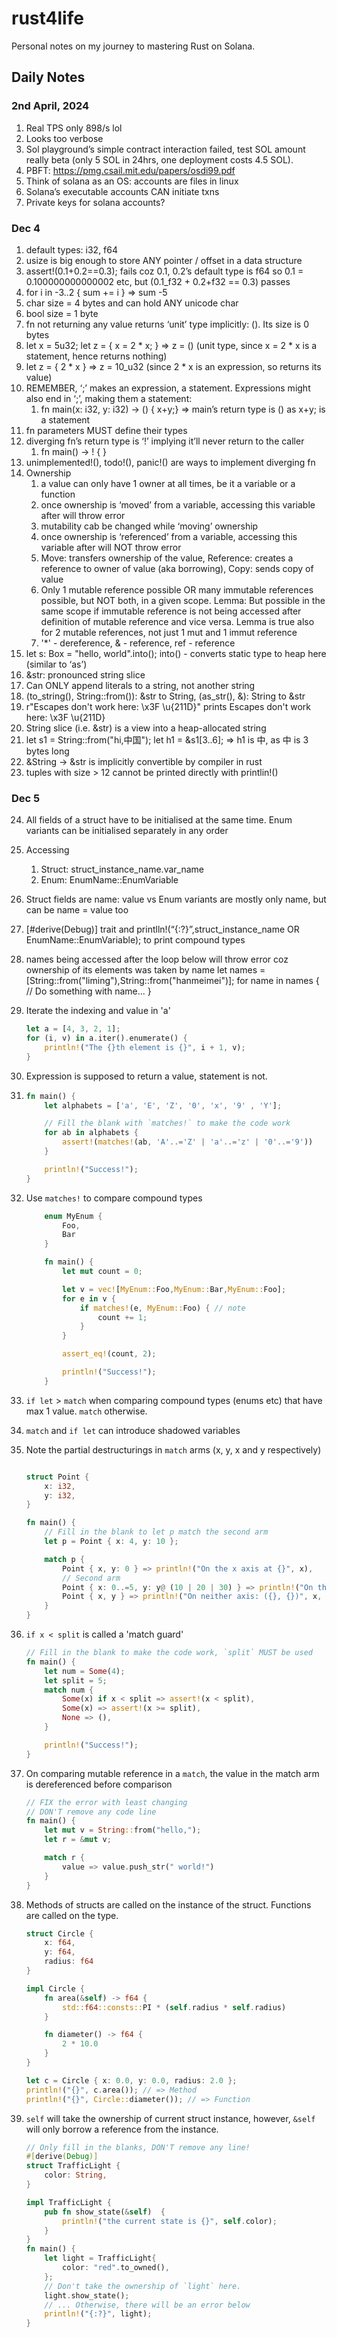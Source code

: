 # rust4life
Personal notes on my journey to mastering Rust on Solana.

## Daily Notes

### 2nd April, 2024
1. Real TPS only 898/s lol
2. Looks too verbose
3. Sol playground’s simple contract interaction failed, test SOL amount really beta (only 5 SOL in 24hrs, one deployment costs 4.5 SOL).
4. PBFT: https://pmg.csail.mit.edu/papers/osdi99.pdf 
5. Think of solana as an OS: accounts are files in linux
6. Solana’s executable accounts CAN initiate txns
7. Private keys for solana accounts?

### Dec 4
1. default types: i32, f64
2. usize is big enough to store ANY pointer / offset in a data structure
3. assert!(0.1+0.2==0.3); fails coz 0.1, 0.2’s default type is f64 so 0.1 = 0.100000000000002 etc, but (0.1_f32 + 0.2+f32 == 0.3) passes
4. for i in -3..2 { sum += i }     => sum -5
5. char size = 4 bytes and can hold ANY unicode char
6. bool size = 1 byte
7. fn not returning any value returns ‘unit’ type implicitly: (). Its size is 0 bytes
8. let x = 5u32; let z = { x = 2 * x; } => z = () (unit type, since x = 2 * x is a statement, hence returns nothing)
9. let z = { 2 * x } => z = 10_u32 (since 2 * x is an expression, so returns its value)
10. REMEMBER, ‘;’ makes an expression, a statement. Expressions might also end in ‘;’, making them a statement: 
    1. fn main(x: i32, y: i32) -> () { x+y;} => main’s return type is () as x+y; is a statement
11. fn parameters MUST define their types
12. diverging fn’s return type is ‘!’ implying it’ll never return to the caller
    1. fn main() -> ! { }
13. unimplemented!(), todo!(), panic!() are ways to implement diverging fn
14. Ownership
    1. a value can only have 1 owner at all times, be it a variable or a function
    2. once ownership is ‘moved’ from a variable, accessing this variable after will throw error
    3. mutability cab be changed while ‘moving’ ownership
    4. once ownership is ‘referenced’ from a variable, accessing this variable after will NOT throw error
    5. Move: transfers ownership of the value, Reference: creates a reference to owner of value (aka borrowing), Copy: sends copy of value
    6. Only 1 mutable reference possible OR many immutable references possible, but NOT both, in a given scope. Lemma: But possible in the same scope if immutable reference is not being accessed after definition of mutable reference and vice versa. Lemma is true also for 2 mutable references, not just 1 mut and 1 immut reference
    7. '*' - dereference, & - reference, ref - reference 
15. let s: Box<str> = "hello, world".into(); into() - converts static type to heap here (similar to ‘as’)
16. &str: pronounced string slice
17. Can ONLY append literals to a string, not another string
18. (to_string(), String::from()): &str to String, (as_str(), &): String to &str
19. r"Escapes don't work here: \x3F \u{211D}" prints Escapes don't work here: \x3F \u{211D}
20. String slice (i.e. &str) is a view into a heap-allocated string
21. let s1 = String::from("hi,中国"); let h1 = &s1[3..6]; => h1 is 中, as 中 is 3 bytes long
22. &String -> &str is implicitly convertible by compiler in rust
23. tuples with size > 12 cannot be printed directly with printlin!()


### Dec 5
24. All fields of a struct have to be initialised at the same time. Enum variants can be initialised separately in any order
25. Accessing
    1. Struct: struct_instance_name.var_name
    2. Enum: EnumName::EnumVariable
26. Struct fields are name: value vs Enum variants are mostly only name, but can be name = value too
27. [#derive(Debug)] trait and printlln!(“{:?}”,struct_instance_name OR EnumName::EnumVariable); to print compound types
28. names being accessed after the loop below will throw error coz ownership of its elements was taken by name
        let names = [String::from("liming"),String::from("hanmeimei")];
        for name in names {
            // Do something with name...
        }
29. Iterate the indexing and value in 'a'

    ```rust
    let a = [4, 3, 2, 1];
    for (i, v) in a.iter().enumerate() {
        println!("The {}th element is {}", i + 1, v);
    }
    ```
30. Expression is supposed to return a value, statement is not.
31. ```rust
    fn main() {
        let alphabets = ['a', 'E', 'Z', '0', 'x', '9' , 'Y'];

        // Fill the blank with `matches!` to make the code work
        for ab in alphabets {
            assert!(matches!(ab, 'A'..='Z' | 'a'..='z' | '0'..='9'))
        }

        println!("Success!");
    } 
    ```
32. Use `matches!` to compare compound types
    ```rust
        enum MyEnum {
            Foo,
            Bar
        }

        fn main() {
            let mut count = 0;

            let v = vec![MyEnum::Foo,MyEnum::Bar,MyEnum::Foo];
            for e in v {
                if matches!(e, MyEnum::Foo) { // note
                    count += 1;
                }
            }

            assert_eq!(count, 2);

            println!("Success!");
        }
    ```
33. `if let` > `match` when comparing compound types (enums etc) that have max 1 value. `match` otherwise.
34. `match` and `if let` can introduce shadowed variables
35. Note the partial destructurings in `match` arms (x, y, x and y respectively)
    ```rust

    struct Point {
        x: i32,
        y: i32,
    }

    fn main() {
        // Fill in the blank to let p match the second arm
        let p = Point { x: 4, y: 10 };

        match p {
            Point { x, y: 0 } => println!("On the x axis at {}", x),
            // Second arm
            Point { x: 0..=5, y: y@ (10 | 20 | 30) } => println!("On the y axis at {}", y),
            Point { x, y } => println!("On neither axis: ({}, {})", x, y),
        }
    }
    ```
36. `if x < split` is called a 'match guard'
    ```rust
    // Fill in the blank to make the code work, `split` MUST be used
    fn main() {
        let num = Some(4);
        let split = 5;
        match num {
            Some(x) if x < split => assert!(x < split),
            Some(x) => assert!(x >= split),
            None => (),
        }

        println!("Success!");
    }
    ```
37. On comparing mutable reference in a `match`, the value in the match arm is dereferenced before comparison
    ```rust
    // FIX the error with least changing
    // DON'T remove any code line
    fn main() {
        let mut v = String::from("hello,");
        let r = &mut v;

        match r {
            value => value.push_str(" world!") 
        }
    }
    ```
38. Methods of structs are called on the instance of the struct. Functions are called on the type.
    ```rust
    struct Circle {
        x: f64,
        y: f64,
        radius: f64
    }

    impl Circle {
        fn area(&self) -> f64 {
            std::f64::consts::PI * (self.radius * self.radius)
        }

        fn diameter() -> f64 {
            2 * 10.0
        }
    }

    let c = Circle { x: 0.0, y: 0.0, radius: 2.0 };
    println!("{}", c.area()); // => Method
    println!("{}", Circle::diameter()); // => Function
    ```
40. `self` will take the ownership of current struct instance, however, `&self` will only borrow a reference from the instance.
    ```rust
    // Only fill in the blanks, DON'T remove any line!
    #[derive(Debug)]
    struct TrafficLight {
        color: String,
    }

    impl TrafficLight {
        pub fn show_state(&self)  {
            println!("the current state is {}", self.color);
        }
    }
    fn main() {
        let light = TrafficLight{
            color: "red".to_owned(),
        };
        // Don't take the ownership of `light` here.
        light.show_state();
        // ... Otherwise, there will be an error below
        println!("{:?}", light);
    }
    ```
